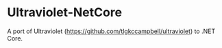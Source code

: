 # Ultraviolet-NetCore

A port of Ultraviolet (https://github.com/tlgkccampbell/ultraviolet) to .NET Core.